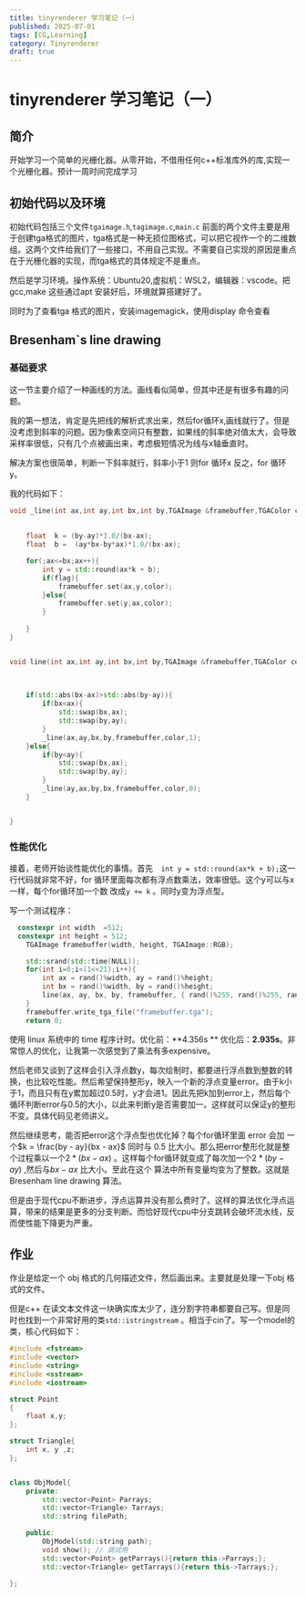 ```yaml
---
title: tinyrenderer 学习笔记（一）
published: 2025-07-01
tags: [CG,Learning]
category: Tinyrenderer
draft: true
---
```

# tinyrenderer 学习笔记（一）

## 简介

开始学习一个简单的光栅化器。从零开始，不借用任何c++标准库外的库,实现一个光栅化器。预计一周时间完成学习

## 初始代码以及环境

初始代码包括三个文件`tgaimage.h`,`tagimage.c`,`main.c` 前面的两个文件主要是用于创建tga格式的图片，tga格式是一种无损位图格式，可以把它视作一个的二维数组。这两个文件给我们了一些接口，不用自己实现。不需要自己实现的原因是重点在于光栅化器的实现，而tga格式的具体规定不是重点。

然后是学习环境。操作系统：Ubuntu20,虚拟机：WSL2，编辑器：vscode。把gcc,make 这些通过apt 安装好后，环境就算搭建好了。

同时为了查看tga 格式的图片，安装imagemagick，使用display 命令查看

## Bresenham`s line drawing

### 基础要求

这一节主要介绍了一种画线的方法。画线看似简单，但其中还是有很多有趣的问题。

我的第一想法，肯定是先把线的解析式求出来，然后for循环x,画线就行了。但是没考虑到斜率的问题。因为像素空间只有整数，如果线的斜率绝对值太大，会导致采样率很低，只有几个点被画出来，考虑极短情况为线与x轴垂直时。

解决方案也很简单，判断一下斜率就行，斜率小于1 则for 循环x 反之，for 循环y。

我的代码如下：

```c++
void _line(int ax,int ay,int bx,int by,TGAImage &framebuffer,TGAColor color,int flag){
    
    
    float  k = (by-ay)*1.0/(bx-ax);
    float  b =  (ay*bx-by*ax)*1.0/(bx-ax);

    for(;ax<=bx;ax++){
        int y = std::round(ax*k + b);
        if(flag){
            framebuffer.set(ax,y,color);
        }else{
            framebuffer.set(y,ax,color);
        }
       
    }
}


void line(int ax,int ay,int bx,int by,TGAImage &framebuffer,TGAColor color){
    
    

    if(std::abs(bx-ax)>std::abs(by-ay)){
        if(bx<ax){
            std::swap(bx,ax);
            std::swap(by,ay);
        }
        _line(ax,ay,bx,by,framebuffer,color,1);
    }else{
        if(by<ay){
            std::swap(bx,ax);
            std::swap(by,ay);
        }
        _line(ay,ax,by,bx,framebuffer,color,0);
    }


}
```

### 性能优化

接着，老师开始谈性能优化的事情。首先`  int y = std::round(ax*k + b);`这一行代码就非常不好，for 循环里面每次都有浮点数乘法，效率很低。这个y可以与x一样，每个for循环加一个数 改成`y += k` 。同时y变为浮点型。

写一个测试程序：

``````c++
  constexpr int width  =512;
  constexpr int height = 512;
    TGAImage framebuffer(width, height, TGAImage::RGB);

    std::srand(std::time(NULL));
    for(int i=0;i<(1<<21);i++){
        int ax = rand()%width, ay = rand()%height;
        int bx = rand()%width, by = rand()%height;
        line(ax, ay, bx, by, framebuffer, { rand()%255, rand()%255, rand()%255, rand()%255 });
    }
    framebuffer.write_tga_file("framebuffer.tga");
    return 0;
``````

使用 linux 系统中的 time 程序计时。优化前：**4.356s ** 优化后：**2.935s**。非常惊人的优化，让我第一次感觉到了乘法有多expensive。

然后老师又谈到了这样会引入浮点数y，每次绘制时，都要进行浮点数到整数的转换，也比较吃性能。然后希望保持整形y，映入一个新的浮点变量error。由于k小于1，而且只有在y累加超过0.5时，y才会进1。因此先把k加到error上，然后每个循环判断error与0.5的大小，以此来判断y是否需要加一。这样就可以保证y的整形不变。具体代码见老师讲义。

然后继续思考，能否把error这个浮点型也优化掉？每个for循环里面 error 会加 一个$k = \frac{by - ay}{bx - ax}$ 同时与 0.5 比大小。那么把error整形化就是整个过程乘以一个$2*(bx-ax)$ 。这样每个for循环就变成了每次加一个$2*(by - ay)$ ,然后与$bx-ax$ 比大小。至此在这个 算法中所有变量均变为了整数。这就是 Bresenham line drawing 算法。

但是由于现代cpu不断进步，浮点运算并没有那么费时了。这样的算法优化浮点运算，带来的结果是更多的分支判断。而恰好现代cpu中分支跳转会破坏流水线，反而使性能下降更为严重。

## 作业

作业是给定一个 obj 格式的几何描述文件，然后画出来。主要就是处理一下obj 格式的文件。

但是c++ 在读文本文件这一块确实库太少了，连分割字符串都要自己写。但是同时也找到一个非常好用的类`std::istringstream` 。相当于cin了。写一个model的类，核心代码如下：

```c++
#include <fstream>
#include <vector>
#include <string>
#include <sstream>
#include <iostream>

struct Point
{
    float x,y;
};

struct Triangle{
    int x, y ,z;
};


class ObjModel{
    private:
        std::vector<Point> Parrays; 
        std::vector<Triangle> Tarrays;
        std::string filePath;

  	public:
        ObjModel(std::string path);
        void show(); // 调试用
        std::vector<Point> getParrays(){return this->Parrays;};
        std::vector<Triangle> getTarrays(){return this->Tarrays;};

};
```



